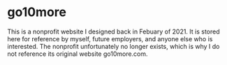 # go10more
This is a nonprofit website I designed back in Febuary of 2021. It is stored here for reference by myself, future employers, and anyone else who is interested.
The nonprofit unfortunately no longer exists, which is why I do not reference its original website go10more.com.
